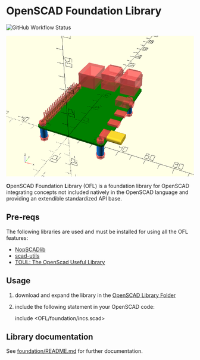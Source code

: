 # OpenSCAD Foundation Library

![GitHub Workflow Status](https://img.shields.io/github/workflow/status/ggabbiani/OFL/CI?style=square)

![Cover](docs/cover.png)

**O**penSCAD **F**oundation **L**ibrary (OFL) is a foundation library for OpenSCAD integrating concepts not included natively in the OpenSCAD language and providing an extendible standardized API base.

## Pre-reqs

The following libraries are used and must be installed for using all the OFL features:

* [NopSCADlib](https://github.com/nophead/NopSCADlib)
* [scad-utils](https://github.com/openscad/scad-utils)
* [TOUL: The OpenScad Useful Library](https://www.thingiverse.com/thing:1237203)

## Usage

1. download and expand the library in the [OpenSCAD Library Folder](https://en.wikibooks.org/wiki/OpenSCAD_User_Manual/Libraries#Library_Locations)
2. include the following statement in your OpenSCAD code:

    include \<OFL/foundation/incs.scad\>

## Library documentation

See [foundation/README.md](foundation/README.md) for further documentation.

